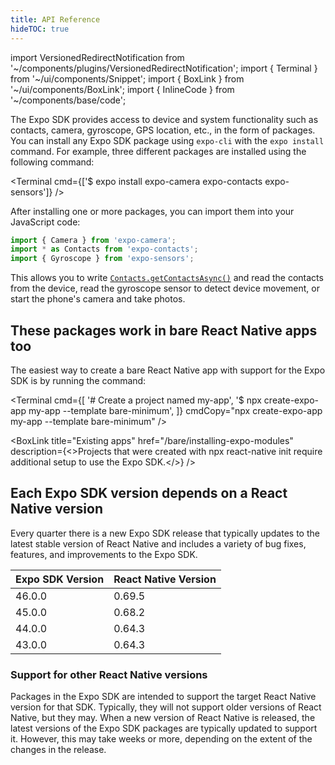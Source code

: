 ```yaml
---
title: API Reference
hideTOC: true
---
```


import VersionedRedirectNotification from '~/components/plugins/VersionedRedirectNotification';
import { Terminal } from '~/ui/components/Snippet';
import { BoxLink } from '~/ui/components/BoxLink';
import { InlineCode } from '~/components/base/code';

<VersionedRedirectNotification />

The Expo SDK provides access to device and system functionality such as contacts, camera, gyroscope, GPS location, etc., in the form of packages. You can install any Expo SDK package using `expo-cli` with the `expo install` command. For example, three different packages are installed using the following command:

<Terminal cmd={['$ expo install expo-camera expo-contacts expo-sensors']} />

After installing one or more packages, you can import them into your JavaScript code:

```javascript
import { Camera } from 'expo-camera';
import * as Contacts from 'expo-contacts';
import { Gyroscope } from 'expo-sensors';
```

This allows you to write [`Contacts.getContactsAsync()`](/versions/latest/sdk/contacts#contactsgetcontactsasynccontactquery) and read the contacts from the device, read the gyroscope sensor to detect device movement, or start the phone's camera and take photos.

## These packages work in bare React Native apps too

The easiest way to create a bare React Native app with support for the Expo SDK is by running the command:

<Terminal cmd={[
'# Create a project named my-app',
'$ npx create-expo-app my-app --template bare-minimum',
]} cmdCopy="npx create-expo-app my-app --template bare-minimum" />

<BoxLink title="Existing apps" href="/bare/installing-expo-modules" description={<>Projects that were created with <InlineCode>npx react-native init</InlineCode> require additional setup to use the Expo SDK.</>} />

<BoxLink title="Using libraries" description="Learn how to install Expo SDK packages in your project." href="/workflow/using-libraries" />

## Each Expo SDK version depends on a React Native version

Every quarter there is a new Expo SDK release that typically updates to the latest stable version of React Native and includes a variety of bug fixes, features, and improvements to the Expo SDK.

| Expo SDK Version | React Native Version |
| ---------------- | -------------------- |
| 46.0.0           | 0.69.5               |
| 45.0.0           | 0.68.2               |
| 44.0.0           | 0.64.3               |
| 43.0.0           | 0.64.3               |

### Support for other React Native versions

Packages in the Expo SDK are intended to support the target React Native version for that SDK. Typically, they will not support older versions of React Native, but they may. When a new version of React Native is released, the latest versions of the Expo SDK packages are typically updated to support it. However, this may take weeks or more, depending on the extent of the changes in the release.
